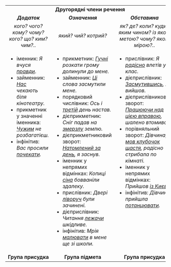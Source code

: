 <table>
	<tr>
		<td colspan="3">
			<center><b>Другорядні члени речення</b></center>
		</td>	
	</tr>
	<tr>
		<td width="33%">
			<center><i><b>Додаток</b></i></center>
		</td>
		<td width="34%">
			<center><i><b>Означення</b></i></center>
		</td>
		<td width="33%">
			<center><i><b>Обставина</b></i></center>
		</td>	
	</tr>
	<tr>
		<td>
			<center><i>кого? чого? кому? чому? кого? що? ким? чим?..</i></center>
		</td>
		<td>
			<center><i>який? чий? котрий?</i></center>
		</td>
		<td>
			<center><i>як? де? коли? куди? яким чином? із якою метою? чому? якою мірою?..</i></center>
		</td>	
	</tr>
	<tr>
		<td valign="top">
			<ul>
				<li>іменник: <i>Я вчуся <u>правди</u></i>.</li>
				<li>займенник: <i><u>Нас</u> чекають біля кінотеатру.</i></li>
				<li>прикметник у значенні іменника: <i><u>Чужим</u> не розбагатієш.</i></li>
				<li>інфінітив: <i>Вас просили <u>почекати</u>.</i></li>
			</ul>	
		</td>
		<td>
			<ul>
				<li>прикметник: <i><u>Гучні</u> розкати грому долинули до мене.</i></li>
				<li>займенник: <i><u>Ці</u> слова засмутили мене.</i></li>
				<li>порядковий числівник: <i>Ось і <u>третій</u> день настав.</i></li>
				<li>дієприкметник: <i>Сніг падав на <u>змерзлу</u> землю.</i></li>
				<li>дієприкметниковий зворот: <i><u>Натомлений за день</u>, я заснув.</i></li>
				<li>іменник у непрямих відмінках: <i>Копиці <u>сіна</u> бовваніли здалеку.</i></li>
				<li>прислівник: <i>Двері <u>ліворуч</u> були зачинені.</i></li>
				<li>дієприслівник: <i>Читання <u>лежачи</u> шкідливе.</i></li>
				<li>інфінітив: <i>Мрія <u>малювати</u> в мене ще зі школи.</i></li>
			</ul>
		</td>
		<td valign="top">
			<ul>
				<li>прислівник: <i>Я <u>радісно</u> влетів у клас.</i></li>
				<li>дієприслівник: <i><u>Засмутившись</u>, я вийшов.</i></li>
				<li>дієприслівниковий зворот: <i><u>Працюючи над цією вправою</u>, шалено втомився.</i></li>
				<li>порівняльний зворот: <i>Дівчина, <u>мов клубочок щастя</u>, радісно стрибала по кімнаті.</i></li>
				<li>іменник у непрямих відмінках: <i>Прийшов <u>із Києва</u>.</i></li>
				<li>інфінітив: <i>Дівчина прийшла <u>потанцювати</u>.</i></li>
			</ul>
		</td>	
	</tr>
	<tr>
		<td>
			<center><b>Група присудка</b></center>
		</td>
		<td>
			<center><b>Група підмета</b></center>
		</td>
		<td>
			<center><b>Група присудка</b></center>
		</td>	
	</tr>	
</table>	